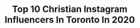 ---
title: Top 10 Christian Instagram Influencers In Toronto In 2020
description: >-
  Find top christian Instagram influencers in Toronto in 2020. Most popular hashtags: #hamilton #reflectionjunkiez #stayhome #wip.
platform: Instagram
profiles:
  - username: "kisungkoh"
    fullname: >-
      kisung Koh
    location: "Canada"
    followers: 11904
    engagement: 436
    commentsToLikes: 0.017383
    id: ck134ijbawlig0i19c5l32vrm
    verified: false
    hashtags: "#longlivethepolartreasure, #thinkspacegallery, #magicwizards, #owl"
  - username: "tareacampbell"
    fullname: >-
      tareacampbell
    location: "Canada"
    followers: 8517
    engagement: 909
    commentsToLikes: 0.024311
    id: ck6tvoxdqnftt0j71y9knmfex
    verified: false
    hashtags: "#backtowork, #bigsis, #musicaltheater, #angelica"
  - username: "annamayday"
    fullname: >-
      Anna May Henry
    location: "Canada"
    followers: 10639
    engagement: 776
    commentsToLikes: 0.022688
    id: ck1368r1t5ave0i19nta5r030
    verified: false
    hashtags: "#wip, #nolettuce, #loveinthetimeofcorona, #treasure"
  - username: "afiya.francisco"
    fullname: >-
      Style Advisor | Everyday Looks
    location: "Canada"
    followers: 10558
    engagement: 202
    commentsToLikes: 0.118373
    id: ck55mvmr24xa30i115utdot6t
    verified: false
    hashtags: "#carryonluggage, #iwd2020, #womenofworthcan, #womenofworth"
  - username: "goaliedance"
    fullname: >-
      
    location: "Canada"
    followers: 5928
    engagement: 1640
    commentsToLikes: 0.006802
    id: ck8t0jhl7s9m00j787ug6r5ue
    verified: false
    hashtags: "#mapleleafs, #brkin, #victoria, #torontomarlies"
  - username: "curtismason"
    fullname: >-
      Curtis Mason
    location: "Canada"
    followers: 6005
    engagement: 1648
    commentsToLikes: 0.034934
    id: ck6ubucspbrhx0j71xehwccu8
    verified: false
    hashtags: ""
  - username: "life.with.char"
    fullname: >-
      Julie
    location: "Canada"
    followers: 11165
    engagement: 365
    commentsToLikes: 0.384270
    id: ck0w6py6e9qw40i1909dgtws2
    verified: false
    hashtags: "#livingroom, #charminenjoythego, #godstiming, #ultrasoft"
  - username: "christianzanephotography"
    fullname: >-
      Christian Zane Clado
    location: "Canada"
    followers: 2303
    engagement: 2318
    commentsToLikes: 0.341578
    id: ck5q7xwke3jxc0i11yqup9uqn
    verified: false
    hashtags: "#vancitylife, #discoverla, #womenportrait, #vancitywears"
  - username: "artofalan"
    fullname: >-
      Alan Stewart
    location: "Canada"
    followers: 67805
    engagement: 455
    commentsToLikes: 0.019905
    id: ck14genkx4u570i19b1j7bf5i
    verified: false
    hashtags: "#art, #mario, #pencildrawing, #sketchbook"
  - username: "christiandawdesign"
    fullname: >-
      Christian Daw
    location: "Canada"
    followers: 256915
    engagement: 540
    commentsToLikes: 0.024863
    id: ck0w79duucey70i19750um17m
    verified: false
    hashtags: "#freshsnow, #summerhouse, #springbreak2020, #housetour"
---